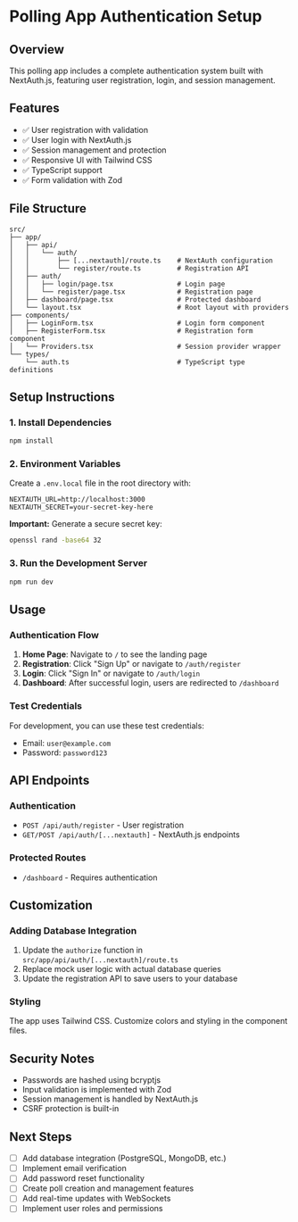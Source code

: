 # Polling App Authentication Setup

## Overview
This polling app includes a complete authentication system built with NextAuth.js, featuring user registration, login, and session management.

## Features
- ✅ User registration with validation
- ✅ User login with NextAuth.js
- ✅ Session management and protection
- ✅ Responsive UI with Tailwind CSS
- ✅ TypeScript support
- ✅ Form validation with Zod

## File Structure
```
src/
├── app/
│   ├── api/
│   │   └── auth/
│   │       ├── [...nextauth]/route.ts    # NextAuth configuration
│   │       └── register/route.ts         # Registration API
│   ├── auth/
│   │   ├── login/page.tsx                # Login page
│   │   └── register/page.tsx             # Registration page
│   ├── dashboard/page.tsx                # Protected dashboard
│   └── layout.tsx                        # Root layout with providers
├── components/
│   ├── LoginForm.tsx                     # Login form component
│   ├── RegisterForm.tsx                  # Registration form component
│   └── Providers.tsx                     # Session provider wrapper
└── types/
    └── auth.ts                           # TypeScript type definitions
```

## Setup Instructions

### 1. Install Dependencies
```bash
npm install
```

### 2. Environment Variables
Create a `.env.local` file in the root directory with:
```env
NEXTAUTH_URL=http://localhost:3000
NEXTAUTH_SECRET=your-secret-key-here
```

**Important:** Generate a secure secret key:
```bash
openssl rand -base64 32
```

### 3. Run the Development Server
```bash
npm run dev
```

## Usage

### Authentication Flow
1. **Home Page**: Navigate to `/` to see the landing page
2. **Registration**: Click "Sign Up" or navigate to `/auth/register`
3. **Login**: Click "Sign In" or navigate to `/auth/login`
4. **Dashboard**: After successful login, users are redirected to `/dashboard`

### Test Credentials
For development, you can use these test credentials:
- Email: `user@example.com`
- Password: `password123`

## API Endpoints

### Authentication
- `POST /api/auth/register` - User registration
- `GET/POST /api/auth/[...nextauth]` - NextAuth.js endpoints

### Protected Routes
- `/dashboard` - Requires authentication

## Customization

### Adding Database Integration
1. Update the `authorize` function in `src/app/api/auth/[...nextauth]/route.ts`
2. Replace mock user logic with actual database queries
3. Update the registration API to save users to your database

### Styling
The app uses Tailwind CSS. Customize colors and styling in the component files.

## Security Notes
- Passwords are hashed using bcryptjs
- Input validation is implemented with Zod
- Session management is handled by NextAuth.js
- CSRF protection is built-in

## Next Steps
- [ ] Add database integration (PostgreSQL, MongoDB, etc.)
- [ ] Implement email verification
- [ ] Add password reset functionality
- [ ] Create poll creation and management features
- [ ] Add real-time updates with WebSockets
- [ ] Implement user roles and permissions
